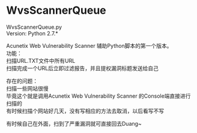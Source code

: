 # WvsScannerQueue  

WvsScannerQueue.py  
Version:
  Python 2.7.*

Acunetix Web Vulnerability Scanner 辅助Python脚本的第一个版本。  
功能：  
  扫描URL.TXT文件中所有URL  
  扫描完成一个URL后立即过滤报告，并且提权漏洞标题发送给自己  
  
存在的问题：  
  扫描一些网站很慢  
  毕竟这个就是调用Acunetix Web Vulnerability Scanner 的Console端直接进行扫描的  
  有时候扫描个网站好几天，没有写相应的方法去取消，以后看写不写  

有时候自己在外面，扫到了严重漏洞就可直接回去Duang~  
